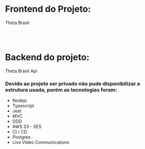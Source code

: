 
# Frontend do Projeto:

<a src="https://thetabrasil.online" target="_blank">Theta Brasil</a>

<br />
<br />

# Backend do projeto:

<a src="https://github.com/alanhrc/JobTheta" target="_blank">Theta Brasil Api</a>

### Devido ao projeto ser privado não pude disponibilizar a estrutura usada, porém as tecnologias foram:

- Nodejs
- Typescript
- Jest
- MVC
- DDD
- AWS S3 - SES
- CI / CD
- Postgres
- Live Video Communications